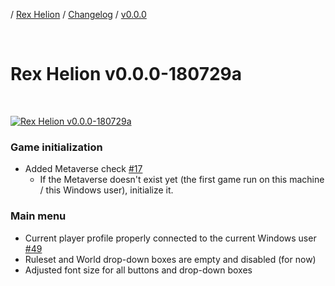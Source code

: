 / [Rex Helion](../../../) / [Changelog](../../) / [v0.0.0](../)

<br>

# Rex Helion v0.0.0-180729a

<br>

[![Rex Helion v0.0.0-180729a](http://img.youtube.com/vi/FRR1t9DTdoM/0.jpg)](http://www.youtube.com/watch?v=FRR1t9DTdoM "Rex Helion v0.0.0-180729a")

### Game initialization

- Added Metaverse check [#17](https://github.com/TaidanaKage/RexHelion/issues/17)
  - If the Metaverse doesn't exist yet (the first game run on this machine / this Windows user), initialize it.
  
### Main menu

- Current player profile properly connected to the current Windows user [#49](https://github.com/TaidanaKage/RexHelion/issues/49)
- Ruleset and World drop-down boxes are empty and disabled (for now)
- Adjusted font size for all buttons and drop-down boxes

<br>
<br>
<br>

